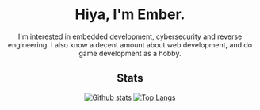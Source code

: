 <h1 align="center">Hiya, I'm Ember.</h1>
<p align="center">I'm interested in embedded development, cybersecurity and reverse engineering. I also know a decent amount about web development, and do game development as a hobby.</p>

<!--<h2 align="center">Languages and Technologies</h2>
<p align="center">
  <a href="#">
    <img src="https://skillicons.dev/icons?i=rust,cpp,ts,nextjs,react,express,nodejs,tailwind,vue,solidjs,svelte,postgres,mysql,prisma,actix" alt="Rust, C++, TypeScript, Nextjs, React, Express, Node.js, Tailwind, Vue, Solid.js, Svelte, Postgres, MySQL, Prisma, Actix" />
    <img src="https://skillicons.dev/icons?i=mongodb,php,haskell,docker,linux,neovim,vscode,unreal" alt="MongoDB, PHP, Haskell, Docker, Linux, NeoVim, VSCode, Unreal" />
    
  </a>
</p>-->

<h2 align="center">Stats</h2>
<p align="center"><a href="#">
    <img src="https://github-readme-stats.vercel.app/api?username=EmberHext&theme=aura_dark&show_icons=true&hide_rank=true&custom_title=Stats&count_private=true&hide_border=true&hide=issues,contribs,prs&line_height=24&bg_color=0d1117" alt="Github stats" />
    <img src="https://github-readme-stats.vercel.app/api/top-langs/?username=EmberHext&layout=compact&theme=aura_dark&count_private=true&hide_border=true&bg_color=0d1117" alt="Top Langs">
</a></p>
